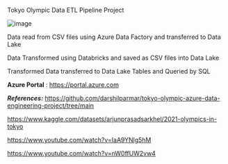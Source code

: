 Tokyo Olympic Data ETL Pipeline Project

![image](https://github.com/fatihsomer/Azure/assets/40704702/3bfcd155-2bf6-40c7-8300-4151ac6bd33a)

Data read from CSV files using Azure Data Factory and transferred to Data Lake

Data Transformed using Databricks and saved as CSV files into Data Lake

Transformed Data transferred to Data Lake Tables and Queried by SQL


**Azure Portal** : https://portal.azure.com


_**References:**_
https://github.com/darshilparmar/tokyo-olympic-azure-data-engineering-project/tree/main

https://www.kaggle.com/datasets/arjunprasadsarkhel/2021-olympics-in-tokyo

https://www.youtube.com/watch?v=IaA9YNlg5hM

https://www.youtube.com/watch?v=nW0ffUW2vw4
